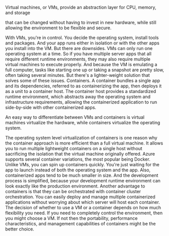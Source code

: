 
Virtual machines, or VMs, provide an abstraction layer for CPU, memory, and storage

that can be changed without having to invest in new hardware,
while still allowing the environment to be flexible and secure.

With VMs, you're in control.
You decide the operating system, install tools and packages.
And your app runs either in isolation or with the other apps you install into the VM.
But there are downsides. VMs can only run one operating system at a time.
So if you have multiple server apps that all require different runtime environments,
they may also require multiple virtual machines to execute properly.
And because the VM is emulating a full computer,
tasks like starting one up or taking a snapshot are pretty slow, often taking several minutes.
But there's a lighter-weight solution that solves some of these issues. Containers.
A container bundles a single app and its dependencies,
referred to as containerizing the app, then deploys it as a unit to a container host.
The container host provides a standardized runtime environment,
which abstracts away the operating system and infrastructure requirements,
allowing the containerized application to run side-by-side with other containerized apps.

An easy way to differentiate between VMs and containers is
virtual machines virtualize the hardware,
while containers virtualize the operating system.

The operating system level virtualization of containers is one reason
why the container approach is more efficient than a full virtual machine.
It allows you to run multiple lightweight containers on a single host
without sacrificing the isolation that the virtual machine originally offered.
Azure supports several container variations, the most popular being Docker.
Unlike VMs, you can spin up containers quickly.
You're just waiting for the app to launch instead of both the operating system and the app.
Also, containerized apps tend to be much smaller in size.
And the development process is simplified, because your
development runtime environment can look exactly like the production environment.
Another advantage to containers is that they
can be orchestrated with container cluster orchestration.
You can easily deploy and manage multiple containerized applications
without worrying about which server will host each container.
The decision of whether to use a VM or a container depends on how much flexibility you need.
If you need to completely control the environment, then you might choose a VM.
If not then the portability, performance characteristics, and management capabilities of containers might be the better choice.